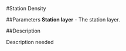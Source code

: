 #Station Density

##Parameters
**Station layer** - The station layer.

##Description

Description needed

